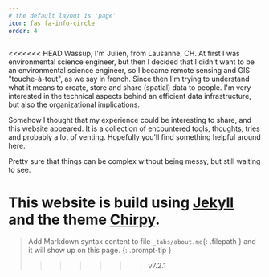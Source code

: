 ```yaml
---
# the default layout is 'page'
icon: fas fa-info-circle
order: 4
---
```


<<<<<<< HEAD
Wassup, I'm Julien, from Lausanne, CH. At first I was environmental science engineer, but then I decided that I didn't want to be an environmental science engineer, so I became remote sensing and GIS "touche-à-tout", as we say in french. Since then I'm trying to understand what it means to create, store and share (spatial) data to people. I'm very interested in the technical aspects behind an efficient data infrastructure, but also the organizational implications.

Somehow I thought that my experience could be interesting to share, and this website appeared. It is a collection of encountered tools, thoughts, tries and probably a lot of venting. Hopefully you'll find something helpful around here.

Pretty sure that things can be complex without being messy, but still waiting to see.

This website is build using [Jekyll](https://jekyllrb.com/) and the theme [Chirpy](https://github.com/cotes2020/jekyll-theme-chirpy).
=======
> Add Markdown syntax content to file `_tabs/about.md`{: .filepath } and it will show up on this page.
{: .prompt-tip }
>>>>>>> v7.2.1
